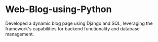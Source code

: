 # Web-Blog-using-Python
Developed a dynamic blog page using Django and SQL, leveraging the framework's capabilities for backend functionality and database management.

